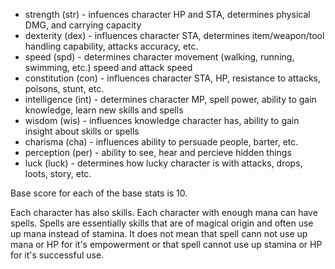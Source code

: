
- strength (str) - infuences character HP and STA, determines physical DMG, and carrying capacity
- dexterity (dex) - influences character STA, determines item/weapon/tool handling capability, attacks accuracy, etc.
- speed (spd) - determines character movement (walking, running, swimming, etc.) speed and attack speed
- constitution (con) - influences character STA, HP, resistance to attacks, poisons, stunt, etc.
- intelligence (int) - determines character MP, spell power, ability to gain knowledge, learn new skills and spells
- wisdom (wis) - influences knowledge character has, ability to gain insight about skills or spells
- charisma (cha) - influences ability to persuade people, barter, etc.
- perception (per) - ability to see, hear and percieve hidden things
- luck (luck) - determines how lucky character is with attacks, drops, loots, story, etc.

Base score for each of the base stats is 10.

Each character has also skills. Each character with enough mana can have spells.
Spells are essentially skills that are of magical origin and often use up mana
instead of stamina. It does not mean that spell cann not use up mana or HP for
it's empowerment or that spell cannot use up stamina or HP for it's successful use.
